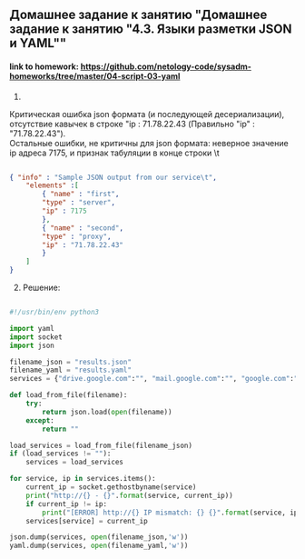 ## Домашнее задание к занятию "Домашнее задание к занятию "4.3. Языки разметки JSON и YAML""
#### link to homework: https://github.com/netology-code/sysadm-homeworks/tree/master/04-script-03-yaml

1. 
Критическая ошибка json формата (и последующей десериализации), отсутствие кавычек в строке "ip : 71.78.22.43 (Правильно "ip" : "71.78.22.43").   
Остальные ошибки, не критичны для json формата: неверное значение ip адреса 7175, и признак табуляции в конце строки \t

```json

{ "info" : "Sample JSON output from our service\t",
    "elements" :[
        { "name" : "first",
        "type" : "server",
        "ip" : 7175 
        },
        { "name" : "second",
        "type" : "proxy",
        "ip" : "71.78.22.43" 
        }
    ]
}
```

2. Решение:

```python

#!/usr/bin/env python3

import yaml
import socket
import json

filename_json = "results.json"
filename_yaml = "results.yaml"
services = {"drive.google.com":"", "mail.google.com":"", "google.com":""}

def load_from_file(filename):
    try:
        return json.load(open(filename))
    except:
        return ""

load_services = load_from_file(filename_json)
if (load_services != ""):
    services = load_services

for service, ip in services.items():
    current_ip = socket.gethostbyname(service)
    print("http://{} - {}".format(service, current_ip))
    if current_ip != ip:
        print("[ERROR] http://{} IP mismatch: {} {}".format(service, ip, current_ip))
    services[service] = current_ip

json.dump(services, open(filename_json,'w'))
yaml.dump(services, open(filename_yaml,'w'))
```